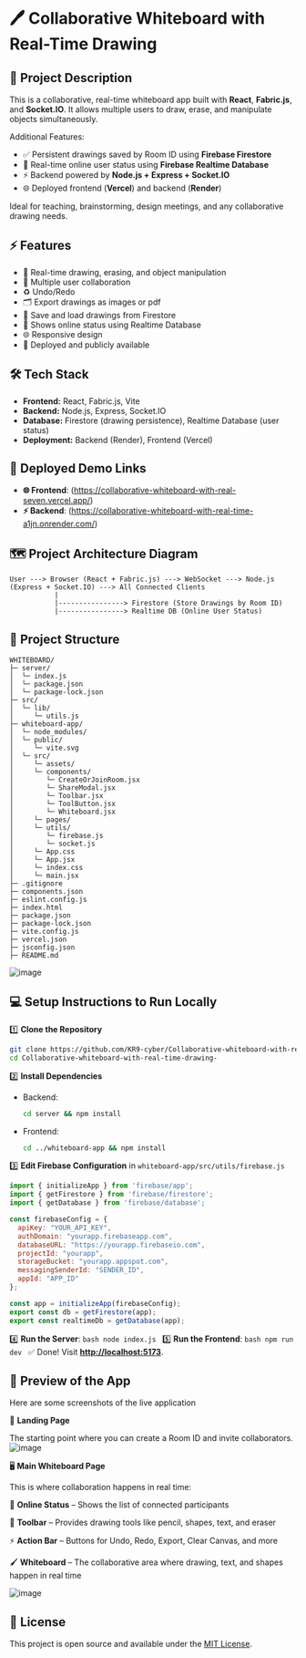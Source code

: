 # 🖊️ Collaborative Whiteboard with Real-Time Drawing

## 📖 Project Description

This is a collaborative, real-time whiteboard app built with **React**, **Fabric.js**, and **Socket.IO**. It allows multiple users to draw, erase, and manipulate objects simultaneously.

Additional Features:

* ✅ Persistent drawings saved by Room ID using **Firebase Firestore**
* 👥 Real-time online user status using **Firebase Realtime Database**
* ⚡ Backend powered by **Node.js + Express + Socket.IO**
* 🌐 Deployed frontend (**Vercel**) and backend (**Render**)

Ideal for teaching, brainstorming, design meetings, and any collaborative drawing needs.

## ⚡ Features

* 🎨 Real-time drawing, erasing, and object manipulation
* 👥 Multiple user collaboration
* ♻️ Undo/Redo
* 🗂️ Export drawings as images or pdf
* 💾 Save and load drawings from Firestore
* 👥 Shows online status using Realtime Database
* 🌐 Responsive design
* 🚀 Deployed and publicly available

## 🛠️ Tech Stack

* **Frontend:** React, Fabric.js, Vite
* **Backend:** Node.js, Express, Socket.IO
* **Database:** Firestore (drawing persistence), Realtime Database (user status)
* **Deployment:** Backend (Render), Frontend (Vercel)

##  🚀 Deployed Demo Links

- **🌐 Frontend**: (https://collaborative-whiteboard-with-real-seven.vercel.app/)
- **⚡️ Backend**: (https://collaborative-whiteboard-with-real-time-a1jn.onrender.com/)


## 🗺️ Project Architecture Diagram

```
User ---> Browser (React + Fabric.js) ---> WebSocket ---> Node.js (Express + Socket.IO) ---> All Connected Clients
           |
           |----------------> Firestore (Store Drawings by Room ID)  
           |----------------> Realtime DB (Online User Status)
```

## 📂 Project Structure

```
WHITEBOARD/
├─ server/
│  └─ index.js
│  └─ package.json
│  └─ package-lock.json
├─ src/
│  └─ lib/
│     └─ utils.js
├─ whiteboard-app/
│  └─ node_modules/
│  └─ public/
│     └─ vite.svg
│  └─ src/
│     └─ assets/
│     └─ components/
│        └─ CreateOrJoinRoom.jsx
│        └─ ShareModal.jsx
│        └─ Toolbar.jsx
│        └─ ToolButton.jsx
│        └─ Whiteboard.jsx
│     └─ pages/
│     └─ utils/
│        └─ firebase.js
│        └─ socket.js
│     └─ App.css
│     └─ App.jsx
│     └─ index.css
│     └─ main.jsx
├─ .gitignore
├─ components.json
├─ eslint.config.js
├─ index.html
├─ package.json
├─ package-lock.json
├─ vite.config.js
├─ vercel.json
├─ jsconfig.json
├─ README.md
```
![image](https://github.com/user-attachments/assets/296ae846-870e-43f5-90a6-8ecf11415e18)


## 💻 Setup Instructions to Run Locally

1️⃣ **Clone the Repository**

```bash
git clone https://github.com/KR9-cyber/Collaborative-whiteboard-with-real-time-drawing-.git
cd Collaborative-whiteboard-with-real-time-drawing-
```

2️⃣ **Install Dependencies**

* Backend:

  ```bash
  cd server && npm install
  ```
* Frontend:

  ```bash
  cd ../whiteboard-app && npm install
  ```

3️⃣ **Edit Firebase Configuration** in `whiteboard-app/src/utils/firebase.js`


```javascript
import { initializeApp } from 'firebase/app';
import { getFirestore } from 'firebase/firestore';
import { getDatabase } from 'firebase/database';

const firebaseConfig = {
  apiKey: "YOUR_API_KEY",
  authDomain: "yourapp.firebaseapp.com",
  databaseURL: "https://yourapp.firebaseio.com",
  projectId: "yourapp",
  storageBucket: "yourapp.appspot.com",
  messagingSenderId: "SENDER_ID",
  appId: "APP_ID"
};

const app = initializeApp(firebaseConfig);
export const db = getFirestore(app);
export const realtimeDb = getDatabase(app);
```


4️⃣ **Run the Server**:
`bash
    node index.js
    `
5️⃣ **Run the Frontend**:
`bash
    npm run dev
    `
✅ Done! Visit **[http://localhost:5173](http://localhost:5173)**.

## 🌟 Preview of the App

Here are some screenshots of the live application

🏁 **Landing Page** 

The starting point  where you can create a Room ID and invite collaborators. 
![image](https://github.com/user-attachments/assets/5a8cecbd-c079-48ab-88b3-2a7b5d8b5ac7)

🖥️ **Main Whiteboard Page**

This is where collaboration happens in real time:

👥 **Online Status** – Shows the list of connected participants

🎨 **Toolbar** – Provides drawing tools like pencil, shapes, text, and eraser

⚡ **Action Bar** – Buttons for Undo, Redo, Export, Clear Canvas, and more

🖌️ **Whiteboard** – The collaborative area where drawing, text, and shapes happen in real time

![image](https://github.com/user-attachments/assets/734f2680-55ea-4aac-a894-6023f28c21cc)



## 📄 License

This project is open source and available under the [MIT License](https://opensource.org/licenses/MIT).
